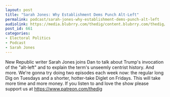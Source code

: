```yaml
---
layout: post
title: "Sarah Jones: Why Establishment Dems Punch Alt-Left"
permalink: podcast/sarah-jones-why-establishment-dems-punch-alt-left
audiolink: https://media.blubrry.com/thedig/content.blubrry.com/thedig/The_Dig_-_EP_40_-Sarah_Jones.mp3
post_id: 661
categories: 
- Electoral Politics
- Podcast
- Sarah Jones
---
```


New Republic writer Sarah Jones joins Dan to talk about Trump's invocation of the "alt-left" and  to explain the term's unseemly centrist history. And more. We're gonna try doing two episodes each week now: the regular long Dig on Tuesdays and a shorter, hotter-take Diglet on Fridays. This will take more time and more money. If you listen to and love the show please support us at https://www.patreon.com/thedig